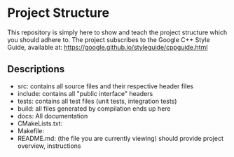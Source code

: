 # Project Structure
This repository is simply here to show and teach the project structure which you should adhere to.
The project subscribes to the Google C++ Style Guide, available at: https://google.github.io/styleguide/cppguide.html

## Descriptions
- src: contains all source files and their respective header files
- include: contains all "public interface" headers
- tests: contains all test files (unit tests, integration tests)
- build: all files generated by compilation ends up here
- docs: All documentation
- CMakeLists.txt: 
- Makefile: 
- README.md: (the file you are currently viewing) should provide project overview, instructions
